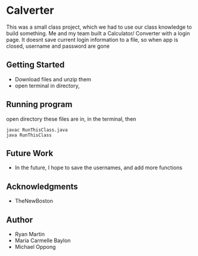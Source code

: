 # Calverter

This was a small class project, which we had to use our class knowledge to build something. Me and my team built a Calculator/ Converter with a login page. It doesnt save current login information to a file, so when app is closed, username and password are gone


## Getting Started

* Download files and unzip them
* open terminal in directory,


## Running program

open directory these files are in, in the terminal, then 

```
javac RunThisClass.java
java RunThisClass
```


## Future Work
* In the future, I hope to save the usernames, and add more functions


## Acknowledgments
* TheNewBoston

## Author
* Ryan Martin
* Maria Carmelle Baylon
* Michael Oppong